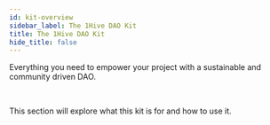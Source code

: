 ```yaml
---
id: kit-overview 
sidebar_label: The 1Hive DAO Kit 
title: The 1Hive DAO Kit 
hide_title: false
---
```


Everything you need to empower your project with a sustainable and community driven DAO. 

<br>

This section will explore what this kit is for and how to use it.

<br>

